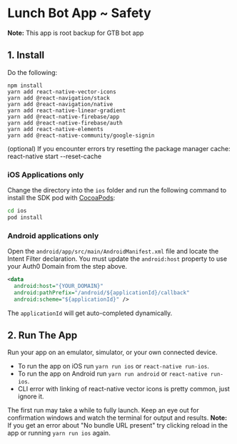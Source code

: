 # Lunch Bot App ~ Safety
**Note:** This app is root backup for GTB bot app

## 1. Install

Do the following:

```
npm install
yarn add react-native-vector-icons
yarn add @react-navigation/stack
yarn add @react-navigation/native
yarn add react-native-linear-gradient
yarn add @react-native-firebase/app
yarn add @react-native-firebase/auth
yarn add react-native-elements
yarn add @react-native-community/google-signin
```
(optional) If you encounter errors try resetting the package manager cache:
react-native start --reset-cache

### iOS Applications only

Change the directory into the `ios` folder and run the following command to install the SDK pod with [CocoaPods](https://cocoapods.org/):

```bash
cd ios
pod install
```

### Android applications only

Open the `android/app/src/main/AndroidManifest.xml` file and locate the Intent Filter declaration. You must update the `android:host` property to use your Auth0 Domain from the step above.

```xml
<data
  android:host="{YOUR_DOMAIN}"
  android:pathPrefix="/android/${applicationId}/callback"
  android:scheme="${applicationId}" />
```

The `applicationId` will get auto-completed dynamically.

## 2. Run The App

Run your app on an emulator, simulator, or your own connected device.

- To run the app on iOS run `yarn run ios` or `react-native run-ios`.
- To run the app on Android run `yarn run android` or `react-native run-ios`.
- CLI error with linking of react-native vector icons is pretty common, just ignore it.

The first run may take a while to fully launch. Keep an eye out for confirmation windows and watch the terminal for output and results. 
**Note:** If you get an error about "No bundle URL present" try clicking reload in the app or running `yarn run ios` again. 
